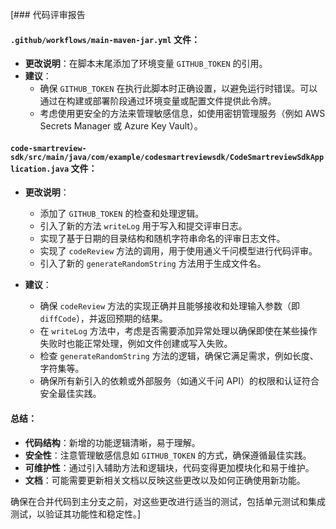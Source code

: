 [### 代码评审报告

#### `.github/workflows/main-maven-jar.yml` 文件：

- **更改说明**：在脚本末尾添加了环境变量 `GITHUB_TOKEN` 的引用。
- **建议**：
  - 确保 `GITHUB_TOKEN` 在执行此脚本时正确设置，以避免运行时错误。可以通过在构建或部署阶段通过环境变量或配置文件提供此令牌。
  - 考虑使用更安全的方法来管理敏感信息，如使用密钥管理服务（例如 AWS Secrets Manager 或 Azure Key Vault）。

#### `code-smartreview-sdk/src/main/java/com/example/codesmartreviewsdk/CodeSmartreviewSdkApplication.java` 文件：

- **更改说明**：
  - 添加了 `GITHUB_TOKEN` 的检查和处理逻辑。
  - 引入了新的方法 `writeLog` 用于写入和提交评审日志。
  - 实现了基于日期的目录结构和随机字符串命名的评审日志文件。
  - 实现了 `codeReview` 方法的调用，用于使用通义千问模型进行代码评审。
  - 引入了新的 `generateRandomString` 方法用于生成文件名。

- **建议**：
  - 确保 `codeReview` 方法的实现正确并且能够接收和处理输入参数（即 `diffCode`），并返回预期的结果。
  - 在 `writeLog` 方法中，考虑是否需要添加异常处理以确保即使在某些操作失败时也能正常处理，例如文件创建或写入失败。
  - 检查 `generateRandomString` 方法的逻辑，确保它满足需求，例如长度、字符集等。
  - 确保所有新引入的依赖或外部服务（如通义千问 API）的权限和认证符合安全最佳实践。

#### 总结：

- **代码结构**：新增的功能逻辑清晰，易于理解。
- **安全性**：注意管理敏感信息如 `GITHUB_TOKEN` 的方式，确保遵循最佳实践。
- **可维护性**：通过引入辅助方法和逻辑块，代码变得更加模块化和易于维护。
- **文档**：可能需要更新相关文档以反映这些更改以及如何正确使用新功能。

确保在合并代码到主分支之前，对这些更改进行适当的测试，包括单元测试和集成测试，以验证其功能性和稳定性。]